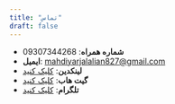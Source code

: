 ```yaml
---
title: "تماس"
draft: false
---
```


- **شماره همراه**: 09307344268
- **ایمیل**: mahdiyarjalalian827@gmail.com
- **لینکدین**: [کلیک کنید](https://www.linkedin.com/in/mahdiyar-jalalian-3ba9a8273/)
- **گیت هاب**: [کلیک کنید](https://github.com/Mahdyiar)
- **تلگرام**: [کلیک کنید](https://t.me/jmahdiyarj)

